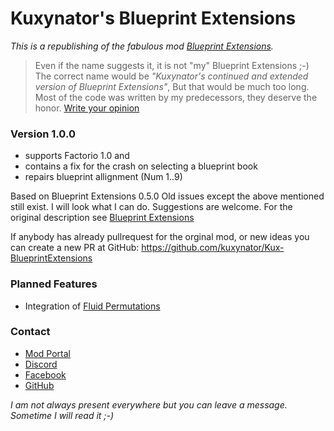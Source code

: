 # Kuxynator's Blueprint Extensions

*This is a republishing of the fabulous mod [Blueprint Extensions](https://mods.factorio.com/mod/BlueprintExtensions).*

> Even if the name suggests it, it is not "my" Blueprint Extensions ;-) 
The correct name would be *"Kuxynator's continued and extended version of Blueprint Extensions"*, 
But that would be much too long. Most of the code was written by my predecessors, they deserve the honor.
[Write your opinion](https://mods.factorio.com/mod/Kux-BlueprintExtensions/discussion/5f9486e1888431eba148f6cb)

### Version 1.0.0
- supports Factorio 1.0 and 
- contains a fix for the crash on selecting a blueprint book
- repairs blueprint allignment (Num 1..9) 

Based on Blueprint Extensions 0.5.0 
Old issues except the above mentioned still exist. I will look what I can do. Suggestions are welcome.
For the original description see [Blueprint Extensions](https://mods.factorio.com/mod/BlueprintExtensions)

If anybody has already pullrequest for the orginal mod, or new ideas you can create a new PR at
GitHub: https://github.com/kuxynator/Kux-BlueprintExtensions

### Planned Features

- Integration of [Fluid Permutations](https://mods.factorio.com/mod/fluid_permutations)

### Contact

- [Mod Portal](https://mods.factorio.com/mod/Kux-BlueprintExtensions/discussion)
- [Discord](https://discord.gg/BWUTaJy)
- [Facebook](https://www.facebook.com/Kuxynator.Factorio)
- [GitHub](https://github.com/kuxynator/Kux-BlueprintExtensions)

*I am not always present everywhere but you can leave a message. Sometime I will read it ;-)*